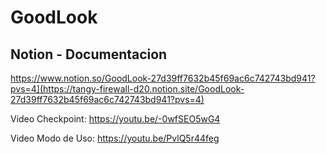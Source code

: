 # GoodLook
## Notion - Documentacion
https://www.notion.so/GoodLook-27d39ff7632b45f69ac6c742743bd941?pvs=4](https://tangy-firewall-d20.notion.site/GoodLook-27d39ff7632b45f69ac6c742743bd941?pvs=4)

Video Checkpoint:
https://youtu.be/-0wfSEO5wG4

Video Modo de Uso: 
https://youtu.be/PvlQ5r44feg
